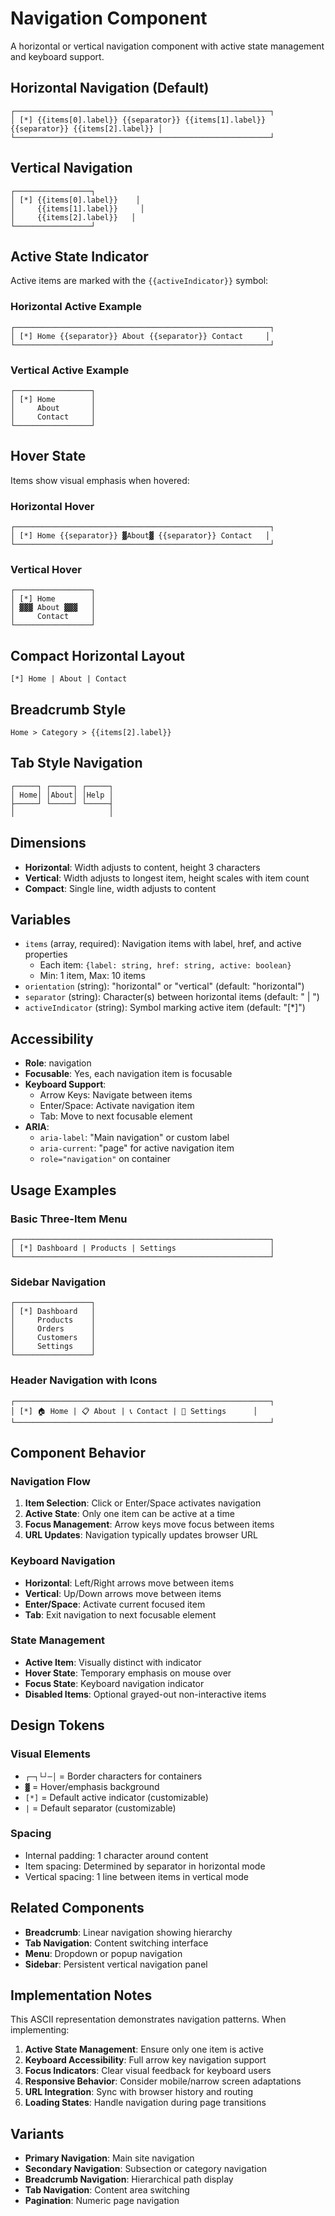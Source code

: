 # Navigation Component

A horizontal or vertical navigation component with active state management and keyboard support.

## Horizontal Navigation (Default)

```
┌─────────────────────────────────────────────────────────┐
│ [*] {{items[0].label}} {{separator}} {{items[1].label}} {{separator}} {{items[2].label}} │
└─────────────────────────────────────────────────────────┘
```

## Vertical Navigation

```
┌─────────────────┐
│ [*] {{items[0].label}}    │
│     {{items[1].label}}     │
│     {{items[2].label}}   │
└─────────────────┘
```

## Active State Indicator

Active items are marked with the `{{activeIndicator}}` symbol:

### Horizontal Active Example
```
┌─────────────────────────────────────────────────────────┐
│ [*] Home {{separator}} About {{separator}} Contact     │
└─────────────────────────────────────────────────────────┘
```

### Vertical Active Example  
```
┌─────────────────┐
│ [*] Home        │
│     About       │
│     Contact     │
└─────────────────┘
```

## Hover State

Items show visual emphasis when hovered:

### Horizontal Hover
```
┌─────────────────────────────────────────────────────────┐
│ [*] Home {{separator}} ▓About▓ {{separator}} Contact   │
└─────────────────────────────────────────────────────────┘
```

### Vertical Hover
```
┌─────────────────┐
│ [*] Home        │
│ ▓▓▓ About ▓▓▓   │
│     Contact     │
└─────────────────┘
```

## Compact Horizontal Layout

```
[*] Home | About | Contact
```

## Breadcrumb Style

```
Home > Category > {{items[2].label}}
```

## Tab Style Navigation

```
┌─────┐ ┌─────┐ ┌─────┐
│ Home│ │About│ │Help │
├─────┘ └─────┘ └─────┤
│                     │
```

## Dimensions

- **Horizontal**: Width adjusts to content, height 3 characters
- **Vertical**: Width adjusts to longest item, height scales with item count
- **Compact**: Single line, width adjusts to content

## Variables

- `items` (array, required): Navigation items with label, href, and active properties
  - Each item: `{label: string, href: string, active: boolean}`
  - Min: 1 item, Max: 10 items
- `orientation` (string): "horizontal" or "vertical" (default: "horizontal")
- `separator` (string): Character(s) between horizontal items (default: " | ")
- `activeIndicator` (string): Symbol marking active item (default: "[*]")

## Accessibility

- **Role**: navigation
- **Focusable**: Yes, each navigation item is focusable
- **Keyboard Support**:
  - Arrow Keys: Navigate between items
  - Enter/Space: Activate navigation item
  - Tab: Move to next focusable element
- **ARIA**:
  - `aria-label`: "Main navigation" or custom label
  - `aria-current`: "page" for active navigation item
  - `role="navigation"` on container

## Usage Examples

### Basic Three-Item Menu
```
┌─────────────────────────────────────────────────────────┐
│ [*] Dashboard | Products | Settings                     │
└─────────────────────────────────────────────────────────┘
```

### Sidebar Navigation
```
┌─────────────────┐
│ [*] Dashboard   │
│     Products    │
│     Orders      │
│     Customers   │
│     Settings    │
└─────────────────┘
```

### Header Navigation with Icons
```
┌─────────────────────────────────────────────────────────┐
│ [*] 🏠 Home | 📋 About | 📞 Contact | 🔧 Settings      │
└─────────────────────────────────────────────────────────┘
```

## Component Behavior

### Navigation Flow

1. **Item Selection**: Click or Enter/Space activates navigation
2. **Active State**: Only one item can be active at a time  
3. **Focus Management**: Arrow keys move focus between items
4. **URL Updates**: Navigation typically updates browser URL

### Keyboard Navigation

- **Horizontal**: Left/Right arrows move between items
- **Vertical**: Up/Down arrows move between items
- **Enter/Space**: Activate current focused item
- **Tab**: Exit navigation to next focusable element

### State Management

- **Active Item**: Visually distinct with indicator
- **Hover State**: Temporary emphasis on mouse over
- **Focus State**: Keyboard navigation indicator
- **Disabled Items**: Optional grayed-out non-interactive items

## Design Tokens

### Visual Elements
- `┌─┐└┘─│` = Border characters for containers
- `▓` = Hover/emphasis background
- `[*]` = Default active indicator (customizable)
- `|` = Default separator (customizable)

### Spacing
- Internal padding: 1 character around content
- Item spacing: Determined by separator in horizontal mode
- Vertical spacing: 1 line between items in vertical mode

## Related Components

- **Breadcrumb**: Linear navigation showing hierarchy
- **Tab Navigation**: Content switching interface
- **Menu**: Dropdown or popup navigation
- **Sidebar**: Persistent vertical navigation panel

## Implementation Notes

This ASCII representation demonstrates navigation patterns. When implementing:

1. **Active State Management**: Ensure only one item is active
2. **Keyboard Accessibility**: Full arrow key navigation support
3. **Focus Indicators**: Clear visual feedback for keyboard users
4. **Responsive Behavior**: Consider mobile/narrow screen adaptations
5. **URL Integration**: Sync with browser history and routing
6. **Loading States**: Handle navigation during page transitions

## Variants

- **Primary Navigation**: Main site navigation
- **Secondary Navigation**: Subsection or category navigation  
- **Breadcrumb Navigation**: Hierarchical path display
- **Tab Navigation**: Content area switching
- **Pagination**: Numeric page navigation